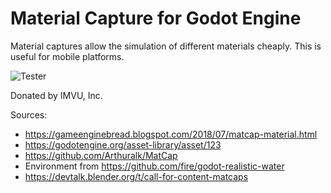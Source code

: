 # Material Capture for Godot Engine

Material captures allow the simulation of different materials cheaply. This is useful for mobile platforms.

![Tester](https://github.com/fire/godot-mat-cap/blob/master/Screen%20Shot%202019-05-14%20at%205.32.15%20PM.png)

Donated by IMVU, Inc.

Sources:
* https://gameenginebread.blogspot.com/2018/07/matcap-material.html
* https://godotengine.org/asset-library/asset/123
* https://github.com/Arthuralk/MatCap
* Environment from https://github.com/fire/godot-realistic-water
* https://devtalk.blender.org/t/call-for-content-matcaps
